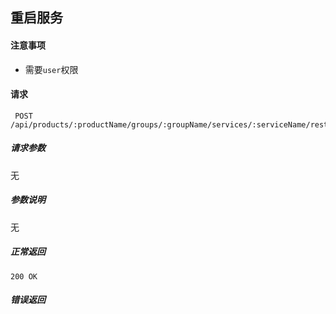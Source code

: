 ## 重启服务

#### 注意事项

- 需要`user`权限

#### 请求

```
 POST /api/products/:productName/groups/:groupName/services/:serviceName/restart
```

##### 请求参数

无

##### 参数说明

无

##### 正常返回

```
200 OK
```

##### 错误返回
